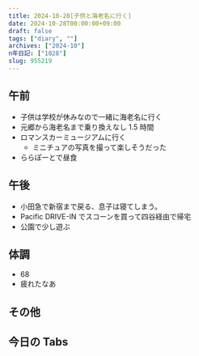 ```yaml
---
title: 2024-10-28[子供と海老名に行く]
date: 2024-10-28T00:00:00+09:00
draft: false
tags: ["diary", ""]
archives: ["2024-10"]
n年日記: ["1028"]
slug: 955219
---
```


## 午前

- 子供は学校が休みなので一緒に海老名に行く
- 元郷から海老名まで乗り換えなし 1.5 時間
- ロマンスカーミュージアムに行く
  - ミニチュアの写真を撮って楽しそうだった
- ららぽーとで昼食

## 午後

- 小田急で新宿まで戻る、息子は寝てしまう。
- Pacific DRIVE-IN でスコーンを買って四谷経由で帰宅
- 公園で少し遊ぶ

## 体調

- 68
- 疲れたなあ

## その他

## 今日の Tabs
